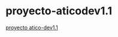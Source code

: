 # proyecto-aticodev1.1
[proyecto atico-dev1.1](https://mauroflorentin.github.io/proyecto-aticodev1.1/)
